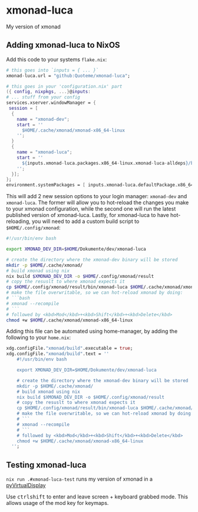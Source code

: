 # xmonad-luca

My version of xmonad

## Adding xmonad-luca to NixOS

Add this code to your systems `flake.nix`:

```nix
# this goes into `inputs = { ... }`
xmonad-luca.url = "github:Quoteme/xmonad-luca";

# this goes in your 'configuration.nix' part
({ config, nixpkgs, ...}@inputs:
# ... stuff from your config
services.xserver.windowManager = {
 session = [
  {
    name = "xmonad-dev";
    start = ''
      $HOME/.cache/xmonad/xmonad-x86_64-linux
    '';
  }
  {
    name = "xmonad-luca";
    start = ''
      ${inputs.xmonad-luca.packages.x86_64-linux.xmonad-luca-alldeps}/bin/xmonad-luca
    '';
  }];
};
environment.systemPackages = [ inputs.xmonad-luca.defaultPackage.x86_64-linux ];
```
This will add 2 new session options to your login manager: `xmonad-dev` and
`xmonad-luca`. The former will allow you to hot-reload the changes you make to your
xmonad configuration, while the second one will run the latest published version
of xmonad-luca. Lastly, for xmonad-luca to have hot-reloading, you will need to add
a custom build script to `$HOME/.config/xmonad`:

```bash
#!/usr/bin/env bash

export XMONAD_DEV_DIR=$HOME/Dokumente/dev/xmonad-luca

# create the directory where the xmonad-dev binary will be stored
mkdir -p $HOME/.cache/xmonad/
# build xmonad using nix
nix build $XMONAD_DEV_DIR -o $HOME/.config/xmonad/result
# copy the resuslt to where xmonad expects it
cp $HOME/.config/xmonad/result/bin/xmonad-luca $HOME/.cache/xmonad/xmonad-x86_64-linux
# make the file overwritable, so we can hot-reload xmonad by doing:
# ```bash
# xmonad --recompile
# ```
# followed by <kbd>Mod</kbd>+<kbd>Shift</kbd>+<kbd>Delete</kbd>
chmod +w $HOME/.cache/xmonad/xmonad-x86_64-linux
```

Adding this file can be automated using home-manager, by adding the following to your `home.nix`:

```nix
xdg.configFile."xmonad/build".executable = true;
xdg.configFile."xmonad/build".text = ''
    #!/usr/bin/env bash

    export XMONAD_DEV_DIR=$HOME/Dokumente/dev/xmonad-luca

    # create the directory where the xmonad-dev binary will be stored
    mkdir -p $HOME/.cache/xmonad/
    # build xmonad using nix
    nix build $XMONAD_DEV_DIR -o $HOME/.config/xmonad/result
    # copy the resuslt to where xmonad expects it
    cp $HOME/.config/xmonad/result/bin/xmonad-luca $HOME/.cache/xmonad/xmonad-x86_64-linux
    # make the file overwritable, so we can hot-reload xmonad by doing:
    # ```
    # xmonad --recompile
    # ```
    # followed by <kbd>Mod</kbd>+<kbd>Shift</kbd>+<kbd>Delete</kbd>
    chmod +w $HOME/.cache/xmonad/xmonad-x86_64-linux
  '';
```

## Testing xmonad-luca

`nix run .#xmonad-luca-test` runs my version of xmonad in a
[pyVirtualDisplay](https://pypi.org/project/PyVirtualDisplay/)

Use <kbd>ctrl</kbd><kbd>shift</kbd> to enter and leave screen + keyboard
grabbed mode. This allows usage of the mod key for keymaps.
